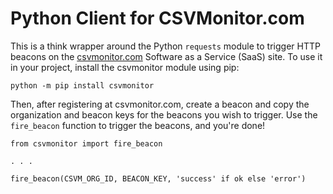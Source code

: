 # Python Client for CSVMonitor.com
This is a think wrapper around the Python `requests` module to trigger HTTP beacons on the [csvmonitor.com](https://csvmonitor.com) Software as a Service (SaaS) site. To use it in your project, install the csvmonitor module using pip:
```
python -m pip install csvmonitor
```

Then, after registering at csvmonitor.com, create a beacon and copy the organization and beacon keys for the beacons you wish to trigger. Use the `fire_beacon` function to trigger the beacons, and you're done!
```
from csvmonitor import fire_beacon

. . .

fire_beacon(CSVM_ORG_ID, BEACON_KEY, 'success' if ok else 'error')
```